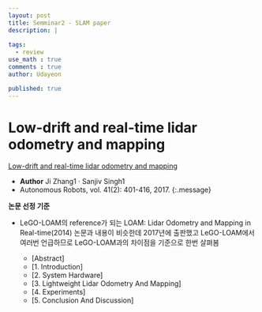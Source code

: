 ```yaml
---
layout: post
title: Semminar2 - SLAM paper 
description: |
  
tags:
  - review
use_math : true
comments : true
author: Udayeon

published: true
---
```


# Low-drift and real-time lidar odometry and mapping

[Low-drift and real-time lidar odometry and mapping](https://ieeexplore.ieee.org/document/7995716/metrics#metrics)   
- **Author** Ji Zhang1 · Sanjiv Singh1
- Autonomous Robots, vol. 41(2): 401-416, 2017.
{:.message}

**논문 선정 기준**   
* LeGO-LOAM의 reference가 되는 LOAM: Lidar Odometry and Mapping in Real-time(2014) 논문과 내용이 비슷한데
2017년에 출판했고 LeGO-LOAM에서 여러번 언급하므로 LeGO-LOAM과의 차이점을 기준으로 한번 살펴봄

  - [Abstract]
  - [1. Introduction]
  - [2. System Hardware]
  - [3. Lightweight Lidar Odometry And Mapping]
  - [4. Experiments]
  - [5. Conclusion And Discussion]
